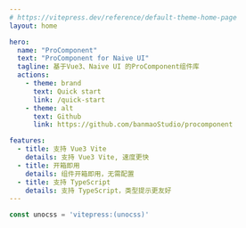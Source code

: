 ```yaml
---
# https://vitepress.dev/reference/default-theme-home-page
layout: home

hero:
  name: "ProComponent"
  text: "ProComponent for Naive UI"
  tagline: 基于Vue3、Naive UI 的ProComponent组件库
  actions:
    - theme: brand
      text: Quick start
      link: /quick-start
    - theme: alt
      text: Github 
      link: https://github.com/banmaoStudio/procomponent

features:
  - title: 支持 Vue3 Vite
    details: 支持 Vue3 Vite, 速度更快
  - title: 开箱即用
    details: 组件开箱即用，无需配置
  - title: 支持 TypeScript
    details: 支持 TypeScript，类型提示更友好
---
```


<!-- @unocss-skip-start -->

```ts
const unocss = 'vitepress:(unocss)'
```

<!-- @unocss-skip-md -->